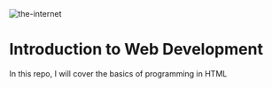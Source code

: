 <img src="https://store.hp.com/app/assets/images/uploads/prod/how-does-the-internet-work-hero1559004884280.jpg" alt="the-internet" >

# Introduction to Web Development
In this repo, I will cover the basics of programming in HTML
